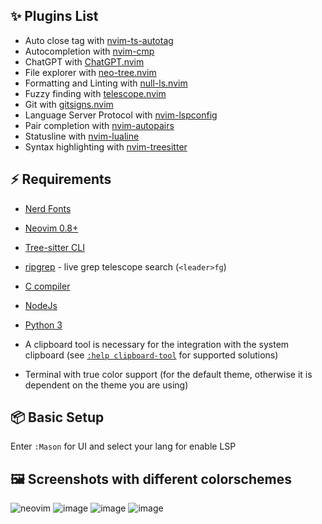 ## ✨ Plugins List 

- Auto close tag with [nvim-ts-autotag](https://github.com/windwp/nvim-ts-autotag)
- Autocompletion with [nvim-cmp](https://github.com/hrsh7th/nvim-cmp)
- ChatGPT with [ChatGPT.nvim](https://github.com/jackMort/ChatGPT.nvim)
- File explorer with [neo-tree.nvim](https://github.com/nvim-neo-tree/neo-tree.nvim)
- Formatting and Linting with [null-ls.nvim](https://github.com/jose-elias-alvarez/null-ls.nvim)
- Fuzzy finding with [telescope.nvim](https://github.com/nvim-telescope/telescope.nvim)
- Git with [gitsigns.nvim](https://github.com/lewis6991/gitsigns.nvim)
- Language Server Protocol with [nvim-lspconfig](https://github.com/neovim/nvim-lspconfig)
- Pair completion with [nvim-autopairs](https://github.com/windwp/nvim-autopairs)
- Statusline with [nvim-lualine](https://github.com/nvim-lualine/lualine.nvim)
- Syntax highlighting with [nvim-treesitter](https://github.com/nvim-treesitter/nvim-treesitter)

## ⚡ Requirements

- [Nerd Fonts](https://www.nerdfonts.com/font-downloads)
- [Neovim 0.8+](https://github.com/neovim/neovim/releases/tag/stable)
- [Tree-sitter CLI](https://github.com/tree-sitter/tree-sitter/blob/master/cli/README.md)
- [ripgrep](https://github.com/BurntSushi/ripgrep) - live grep telescope search (`<leader>fg`)
- [C compiler](https://gcc.gnu.org/)
- [NodeJs](https://nodejs.org/en/download)
- [Python 3](https://www.python.org/downloads/)

- A clipboard tool is necessary for the integration with the system clipboard (see [`:help clipboard-tool`](https://neovim.io/doc/user/provider.html#clipboard-tool) for supported solutions)
- Terminal with true color support (for the default theme, otherwise it is dependent on the theme you are using)

## 📦 Basic Setup 

Enter `:Mason` for UI and select your lang for enable LSP

## 🖼️ Screenshots with different colorschemes
![neovim](https://github.com/lucasquin/AsteroidVim/assets/65108092/48b3461c-4efc-4157-9a4c-3c5e0cc7c47b)
![image](https://github.com/lucasquin/AsteroidVim/assets/65108092/5096ee93-cf8f-4819-8182-7d43450feb9b)
![image](https://github.com/lucasquin/AsteroidVim/assets/65108092/5b8c6592-b32f-4900-b691-891dde7b948e)
![image](https://github.com/lucasquin/AsteroidVim/assets/65108092/60f9bb09-fbaf-47f9-adc6-2a958c5e40ad)




